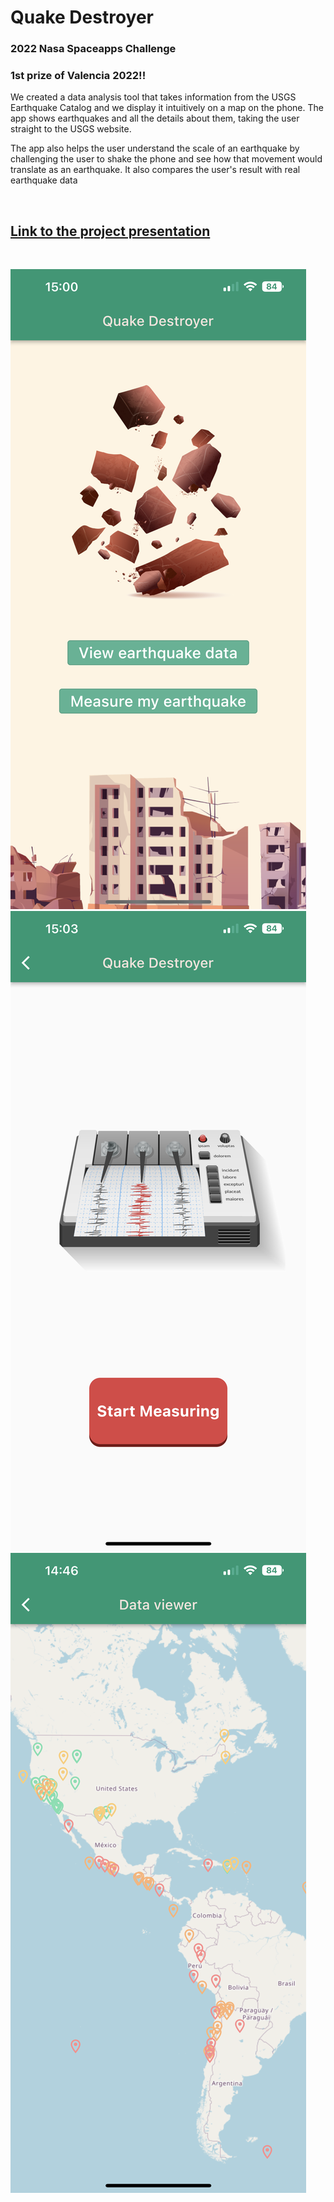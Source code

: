 # Quake Destroyer

### 2022 Nasa Spaceapps Challenge

### 1st prize of Valencia 2022!!


We created a data analysis tool that takes information from the USGS Earthquake Catalog and we display it intuitively on a map  on the phone. The app shows earthquakes and all the details  about them, taking the user straight to the USGS website.

The app also helps the user understand the scale of an earthquake by challenging the user to shake the phone and see how that movement would translate as an earthquake. It also compares the user's result with real earthquake data

<br>

## [Link to the project presentation](https://github.com/lucagonzalez/quake_destroyer/blob/c207f22ffee5e31cf3195cf50723b0e8632a1fc3/presentation.pdf)

<br>

![home_screen](https://raw.githubusercontent.com/lucagonzalez/quake_destroyer/main/assets/images/home.png)
![play_screen](https://raw.githubusercontent.com/lucagonzalez/quake_destroyer/main/assets/images/play.png)
![data_screen](https://raw.githubusercontent.com/lucagonzalez/quake_destroyer/main/assets/images/data.png)
